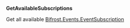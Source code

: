 **GetAvailableSubscriptions**

Get all available [Bifrost.Events.EventSubscription](Bifrost.Events.EventSubscription)

